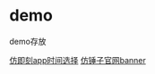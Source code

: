 # demo
demo存放

[仿即刻app时间选择](https://ck18781145809.github.io/demo/仿即刻app时间选择/index.html)
[仿锤子官网banner](https://ck18781145809.github.io/demo/%E4%BB%BF%E9%94%A4%E5%AD%90%E5%AE%98%E7%BD%91banner/index.html)




